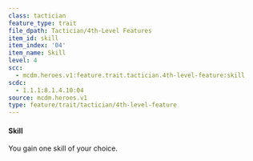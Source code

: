```yaml
---
class: tactician
feature_type: trait
file_dpath: Tactician/4th-Level Features
item_id: skill
item_index: '04'
item_name: Skill
level: 4
scc:
  - mcdm.heroes.v1:feature.trait.tactician.4th-level-feature:skill
scdc:
  - 1.1.1:8.1.4.10:04
source: mcdm.heroes.v1
type: feature/trait/tactician/4th-level-feature
---
```


#### Skill

You gain one skill of your choice.
